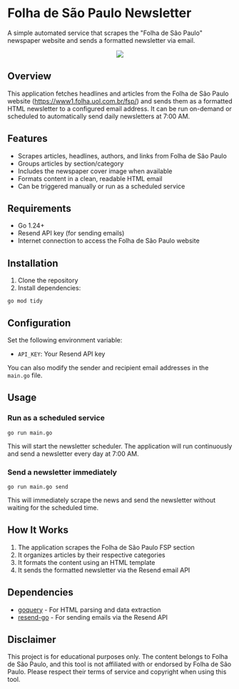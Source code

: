 # Folha de São Paulo Newsletter

A simple automated service that scrapes the "Folha de São Paulo" newspaper website and sends a formatted newsletter via email.
<p align="center">
<img src="https://github.com/user-attachments/assets/8df838be-cf1b-4243-adda-4e929dbd9a2d">
</p>


## Overview

This application fetches headlines and articles from the Folha de São Paulo website (https://www1.folha.uol.com.br/fsp/) and sends them as a formatted HTML newsletter to a configured email address. It can be run on-demand or scheduled to automatically send daily newsletters at 7:00 AM.

## Features

- Scrapes articles, headlines, authors, and links from Folha de São Paulo
- Groups articles by section/category
- Includes the newspaper cover image when available
- Formats content in a clean, readable HTML email
- Can be triggered manually or run as a scheduled service

## Requirements

- Go 1.24+
- Resend API key (for sending emails)
- Internet connection to access the Folha de São Paulo website

## Installation

1. Clone the repository
2. Install dependencies:

```
go mod tidy
```

## Configuration

Set the following environment variable:

- `API_KEY`: Your Resend API key

You can also modify the sender and recipient email addresses in the `main.go` file.

## Usage

### Run as a scheduled service

```
go run main.go
```

This will start the newsletter scheduler. The application will run continuously and send a newsletter every day at 7:00 AM.

### Send a newsletter immediately

```
go run main.go send
```

This will immediately scrape the news and send the newsletter without waiting for the scheduled time.

## How It Works

1. The application scrapes the Folha de São Paulo FSP section
2. It organizes articles by their respective categories
3. It formats the content using an HTML template
4. It sends the formatted newsletter via the Resend email API

## Dependencies

- [goquery](https://github.com/PuerkitoBio/goquery) - For HTML parsing and data extraction
- [resend-go](https://github.com/resendlabs/resend-go) - For sending emails via the Resend API

## Disclaimer

This project is for educational purposes only. The content belongs to Folha de São Paulo, and this tool is not affiliated with or endorsed by Folha de São Paulo. Please respect their terms of service and copyright when using this tool.

